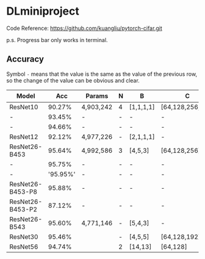 # DLminiproject

Code Reference: https://github.com/kuangliu/pytorch-cifar.git

p.s. Progress bar only works in terminal.

## Accuracy

Symbol `-` means that the value is the same as the value of the previous row, so the change of the value can be obvious and clear.

| Model            | Acc  |Params   |N|B           | C                 |$F_i$|$K_i$|P|LR   |E|
|----------------- |------|---------|-|------------|-------------------|-|-|-|-----|---|
|ResNet10          |90.27%|4,903,242|4|[1,1,1,1]|[64,128,256,512]|3|1|4|0.001|200|
|-                 |93.45%|-        |-|-           |-                  |-|-|-|0.01 |-|
|-                 |94.66%|-        |-|-           |-                  |-|-|-|0.1  |-|
|ResNet12          |92.12%|4,977,226|-|[2,1,1,1]|-                  |-|-|-|-    |-|
|ResNet26-B453     |95.64%|4,992,586|3|[4,5,3]   |[64,128,256]     |3|1|-|-    |-|
|-                 |95.75%|-        |-|-           |-                  |-|-|-|-    |400|
|-                 |'95.95%'|-      |-|-           |-                  |-|-|-|-    |600|
|ResNet26-B453-P8  |95.88%|-        |-|-           |-                  |-|-|8|-    |200|
|ResNet26-B453-P2  |87.12%|-        |-|-           |-                  |-|-|2|-    |-|
|ResNet26-B543     |95.60%|4,771,146|-|[5,4,3]   |-                  |-|-|4|-    |-|
|ResNet30          |95.46%|         |-|[4,5,5]   |[64,128,192]       |-|-|-|-    |-|
|ResNet56          |94.74%|         |2|[14,13]   |[64,128]       |-|-|-|-    |-|

